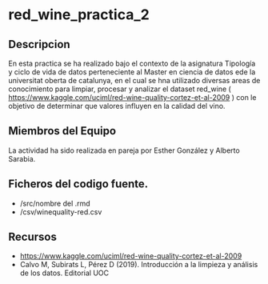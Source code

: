 # red_wine_practica_2


## Descripcion

En esta practica se ha realizado bajo el contexto de la asignatura Tipología y ciclo de vida de datos perteneciente al Master en ciencia de datos ede la universitat oberta de catalunya, en el cual se hna utilizado diversas areas de conocimiento  para limpiar, procesar y analizar el dataset red_wine ( https://www.kaggle.com/uciml/red-wine-quality-cortez-et-al-2009 ) con le objetivo de determinar que valores influyen en la calidad del vino.


## Miembros del Equipo
La actividad ha sido realizada en pareja por Esther González y Alberto Sarabia.


## Ficheros del codigo fuente.

* /src/nombre del .rmd
* /csv/winequality-red.csv


## Recursos

 * https://www.kaggle.com/uciml/red-wine-quality-cortez-et-al-2009
 * Calvo M, Subirats L, Pérez D (2019). Introducción a la limpieza y análisis de los datos. Editorial UOC
